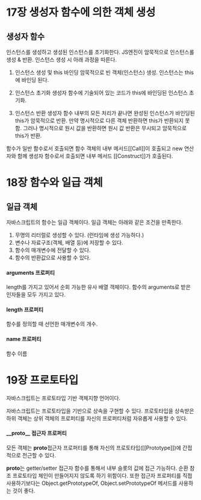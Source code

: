 # 17장 생성자 함수에 의한 객체 생성

## 생성자 함수

인스턴스를 생성하고 생성된 인스턴스를 초기화한다. JS엔진이 암묵적으로 인스턴스롤 생성 & 반환.
인스턴스 생성 시 아래 과정을 따른다.

1. 인스턴스 생성 및 this 바인딩
   암묵적으로 빈 객체(인스턴스) 생성. 인스턴스는 this에 바인딩 된다.

2. 인스턴스 초기화
   생성자 함수에 기술되어 있는 코드가 this에 바인딩된 인스턴스 초기화.

3. 인스턴스 반환
   생성자 함수 내부의 모든 처리가 끝나면 완성된 인스턴스가 바인딩된 this가 암묵적으로 반환. 만약 명시적으로 다른 객체 반환하면 this가 반환되지 못함. 그러나 명시적으로 원시 값을 반환하면 원시 값 반환은 무시되고 암묵적으로 this가 반환.

함수가 일반 함수로서 호출되면 함수 객체의 내부 메서드\[[Call]]이 호출되고 new 연산자와 함께 생성자 함수로서 호출되면 내부 메서드 \[[Construct]]가 호출된다.

# 18장 함수와 일급 객체

## 일급 객체

자바스크립트의 함수는 일급 객체이다.
일급 객체는 아래와 같은 조건을 만족한다.

1. 무명의 리터럴로 생성할 수 있다. (런타임에 생성 가능하다.)
2. 변수나 자료구조(객체, 배열 등)에 저장할 수 있다.
3. 함수의 매개변수에 전달할 수 있다.
4. 함수의 반환값으로 사용할 수 있다.

#### arguments 프로퍼티

length를 가지고 있어서 순회 가능한 유사 배열 객체이다.
함수의 arguments로 받은 인자들을 모두 가지고 있다.

#### length 프로퍼티

함수를 정의할 때 선언한 매개변수의 개수.

#### name 프로퍼티

함수 이름

# 19장 프로토타입

자바스크립트는 프로토타입 기반 객체지향 언어이다.

자바스크립트는 프로토타입을 기반으로 상속을 구현할 수 있다. 프로토타입을 상속받은 하위 객체는 상위 객체의 프로퍼티를 자신의 프로퍼티처럼 자유롭게 사용할 수 있다.

#### \_\_proto\_\_ 접근자 프로퍼티

모든 객체는 **proto**접근자 프로퍼티를 통해 자신의 프로토타입(\[[Prototype]])에 간접적으로 전근할 수 있다.

**proto**는 getter/setter 접근자 함수를 통해서 내부 슬롯의 값에 접근 가능하다.
순환 참조 프로토타입 체인이 만들어지지 않도록 하기 위함이다. 또한 접근자 프로퍼티를 직접 사용하기보다는 Object.getPrototypeOf, Object.setPrototypeOf 메서드를 사용하는 것이 좋다.
